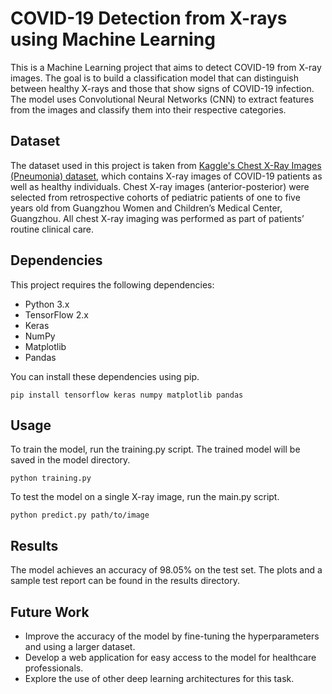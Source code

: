 # COVID-19 Detection from X-rays using Machine Learning
This is a Machine Learning project that aims to detect COVID-19 from X-ray images. The goal is to build a classification model that can distinguish between healthy X-rays and those that show signs of COVID-19 infection. The model uses Convolutional Neural Networks (CNN) to extract features from the images and classify them into their respective categories.

## Dataset
The dataset used in this project is taken from [Kaggle's Chest X-Ray Images (Pneumonia) dataset](https://www.kaggle.com/datasets/paultimothymooney/chest-xray-pneumonia), 
which contains X-ray images of COVID-19 patients as well as healthy individuals. Chest X-ray images (anterior-posterior) were selected from retrospective cohorts of pediatric patients of one to five years old from Guangzhou Women and Children’s Medical Center, Guangzhou. 
All chest X-ray imaging was performed as part of patients’ routine clinical care.

## Dependencies
This project requires the following dependencies:

- Python 3.x
- TensorFlow 2.x
- Keras
- NumPy
- Matplotlib
- Pandas

You can install these dependencies using pip.
```
pip install tensorflow keras numpy matplotlib pandas
```

## Usage
To train the model, run the training.py script. The trained model will be saved in the model directory.

```
python training.py
```

To test the model on a single X-ray image, run the main.py script.

```
python predict.py path/to/image
```

## Results
The model achieves an accuracy of 98.05% on the test set. The plots and a sample test report can be found in the results directory.

## Future Work
- Improve the accuracy of the model by fine-tuning the hyperparameters and using a larger dataset.
- Develop a web application for easy access to the model for healthcare professionals.
- Explore the use of other deep learning architectures for this task.
